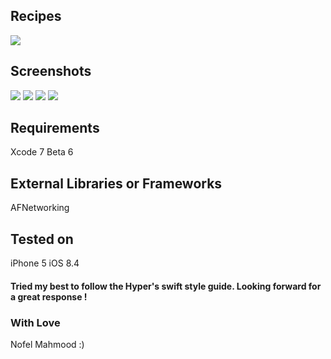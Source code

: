 ## Recipes
![](http://s17.postimg.org/pmjkpn9gv/Slice_1.png)

## Screenshots
![](http://s21.postimg.org/86so39xnb/IMG_2639.png)
![](http://s21.postimg.org/60yd8ru6v/IMG_2640.png)
![](http://s21.postimg.org/4khstikyf/IMG_2641.png)
![](http://s21.postimg.org/ceieewsrb/IMG_2642.png)

## Requirements
Xcode 7 Beta 6

## External Libraries or Frameworks
AFNetworking

## Tested on
iPhone 5 iOS 8.4


#### Tried my best to follow the Hyper's swift style guide. Looking forward for a great response !

### With Love 
Nofel Mahmood :)
